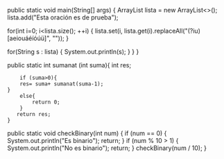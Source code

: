  public static void main(String[] args) {
       ArrayList<String> lista = new ArrayList<>();
       lista.add("Esta oración es de prueba");
       

for(int i=0; i<lista.size(); ++i) {
    lista.set(i, lista.get(i).replaceAll("(?iu)[aeiouáéíóúü]", ""));
}

for(String s : lista) {
    System.out.println(s);
}
    }
}  

public static int sumanat (int suma){
    int res;
    
        if (suma>0){
        res= suma+ sumanat(suma-1);    
    }
        else{
            return 0;
        }
       return res;
    }                                                             
public static void checkBinary(int num) {
    if (num == 0) {
        System.out.println("Es binario");
        return;
    }
    if (num % 10 > 1) {
        System.out.println("No es binario");
        return;
    }
    checkBinary(num / 10);
}

